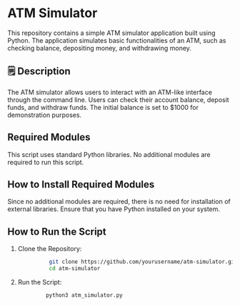 # ATM Simulator
This repository contains a simple ATM simulator application built using Python. The application simulates basic functionalities of an ATM, such as checking balance, depositing money, and withdrawing money.

## 🗒️ Description
The ATM simulator allows users to interact with an ATM-like interface through the command line. Users can check their account balance, deposit funds, and withdraw funds. The initial balance is set to $1000 for demonstration purposes.

##  Required Modules
This script uses standard Python libraries. No additional modules are required to run this script.

## How to Install Required Modules
Since no additional modules are required, there is no need for installation of external libraries. Ensure that you have Python installed on your system.

## How to Run the Script
1. Clone the Repository:
```bash 
             git clone https://github.com/yourusername/atm-simulator.git
             cd atm-simulator
```
2. Run the Script:
```bash 
            python3 atm_simulator.py
```
